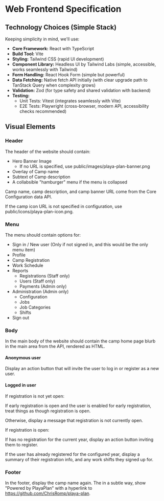 # Web Frontend Specification

## Technology Choices (Simple Stack)

Keeping simplicity in mind, we'll use:

- **Core Framework:** React with TypeScript
- **Build Tool:** Vite
- **Styling:** Tailwind CSS (rapid UI development)
- **Component Library:** Headless UI by Tailwind Labs (simple, accessible, works seamlessly with Tailwind)
- **Form Handling:** React Hook Form (simple but powerful)
- **Data Fetching:** Native fetch API initially (with clear upgrade path to TanStack Query when complexity grows)
- **Validation:** Zod (for type safety and shared validation with backend)
- **Testing:** 
  - Unit Tests: Vitest (integrates seamlessly with Vite)
  - E2E Tests: Playwright (cross-browser, modern API, accessibility checks recommended)

## Visual Elements

### Header

The header of the website should contain:

- Hero Banner Image
    - If no URL is specified, use public/images/playa-plan-banner.png
- Overlay of Camp name
- Subtext of Camp description
- A collabsible "hamburger" menu if the menu is collapsed

Camp name, camp description, and camp banner URL come from the Core Configuration data API.

If the camp icon URL is not specified in configuration, use public/icons/playa-plan-icon.png.

### Menu

The menu should contain options for:

- Sign in / New user (Only if not signed in, and this would be the only menu item)
- Profile
- Camp Registration
- Work Schedule
- Reports
    - Registrations (Staff only)
    - Users (Staff only)
    - Payments (Admin only)
- Administration (Admin only)
    - Configuration
    - Jobs
    - Job Categories
    - Shifts
- Sign out

### Body

In the main body of the website should contain the camp home page blurb in the main area from the API, rendered as HTML.

#### Anonymous user

Display an action button that will invite the user to log in or register as a new user.

#### Logged in user

If registration is not yet open:

If early registration is open and the user is enabled for early registration, treat things as though registration is open.

Otherwise, display a message that registration is not currently open.

If registration is open:

If has no registration for the current year, display an action button inviting them to register.

If the user has already registered for the configured year, display a summary of their registration info, and any work shifts they signed up for.

### Footer

In the footer, display the camp name again. The in a subtle way, show "Powered by PlayaPlan" with a hyperlink to https://github.com/ChrisRomp/playa-plan.

